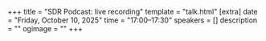+++
title = "SDR Podcast: live recording"
template = "talk.html"
[extra]
  date = "Friday, October 10, 2025"
  time = "17:00–17:30"
  speakers = []
  description = ""
  ogimage = ""
+++
